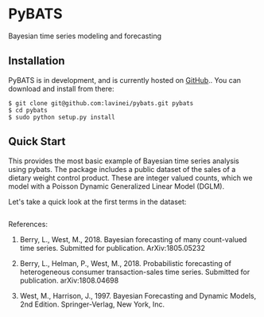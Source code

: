 # PyBATS
Bayesian time series modeling and forecasting

## Installation
PyBATS is in development, and is currently hosted on [GitHub](https://github.com/lavinei/pybats).. You can download and install from there:

```
$ git clone git@github.com:lavinei/pybats.git pybats
$ cd pybats
$ sudo python setup.py install
```


## Quick Start
This provides the most basic example of Bayesian time series analysis using pybats. The package includes a public dataset of the sales of a dietary weight control product. These are integer valued counts, which we model with a Poisson Dynamic Generalized Linear Model (DGLM).

Let's take a quick look at the first terms in the dataset:
```

```


References:
1. Berry, L., West, M., 2018. Bayesian forecasting of many count-valued time series. Submitted for publication. ArXiv:1805.05232

2. Berry, L., Helman, P., West, M., 2018. Probabilistic forecasting of heterogeneous consumer transaction-sales time series. Submitted for publication. arXiv:1808.04698

3. West, M., Harrison, J., 1997. Bayesian Forecasting and Dynamic Models, 2nd Edition. Springer-Verlag,
New York, Inc.
